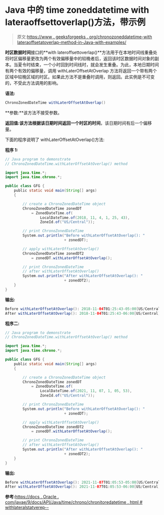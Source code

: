 # Java 中的 time zoneddatetime with lateraoffsettoverlap()方法，带示例

> 原文:[https://www . geeksforgeeks . org/chronozoneddatetime-with lateraoffsetatoverlap-method-in-Java-with-examples/](https://www.geeksforgeeks.org/chronozoneddatetime-withlateroffsetatoverlap-method-in-java-with-examples/)

**时区数据时间**接口的**with lateroffsettoverlap()**方法用于在本地时间线重叠处将时区偏移量更改为两个有效偏移量中的较晚者后，返回该时区数据时间对象的副本。当夏令时结束，一个小时回到时间线时，就会发生重叠。为此，本地日期时间有两个有效的偏移量，调用 withLaterOffsetAtOverlap 方法将返回一个带有两个区域中较晚区域的时区。如果此方法不是重叠时调用，则返回。此实例是不可变的，不受此方法调用的影响。

**语法:**

```java
ChronoZonedDateTime withLaterOffsetAtOverlap()

```

**参数:**该方法不接受参数。

**返回值:**该方法根据该日期时间返回一个**时区的时间**，该日期时间有后一个偏移量。

下面的程序说明了 withLaterOffsetAtOverlap()方法:

**程序 1:**

```java
// Java program to demonstrate
// ChronoZonedDateTime.withLaterOffsetAtOverlap() method

import java.time.*;
import java.time.chrono.*;

public class GFG {
    public static void main(String[] args)
    {

        // create a ChronoZonedDateTime object
        ChronoZonedDateTime zonedDT
            = ZonedDateTime.of(
                LocalDateTime.of(2018, 11, 4, 1, 25, 43),
                ZoneId.of("US/Central"));

        // print ChronoZonedDateTime
        System.out.println("Before withLaterOffsetAtOverlap(): "
                           + zonedDT);

        // apply withLaterOffsetAtOverlap()
        ChronoZonedDateTime zonedDT2
            = zonedDT.withLaterOffsetAtOverlap();

        // print ChronoZonedDateTime
        // after withLaterOffsetAtOverlap()
        System.out.println("After withLaterOffsetAtOverlap(): "
                           + zonedDT2);
    }
}
```

**输出:**

```java
Before withLaterOffsetAtOverlap(): 2018-11-04T01:25:43-05:00[US/Central]
After withLaterOffsetAtOverlap(): 2018-11-04T01:25:43-06:00[US/Central]

```

**程序二:**

```java
// Java program to demonstrate
// ChronoZonedDateTime.withLaterOffsetAtOverlap() method

import java.time.*;
import java.time.chrono.*;

public class GFG {
    public static void main(String[] args)
    {

        // create a ChronoZonedDateTime object
        ChronoZonedDateTime zonedDT
            = ZonedDateTime.of(
                LocalDateTime.of(2021, 11, 07, 1, 05, 53),
                ZoneId.of("US/Central"));

        // print ChronoZonedDateTime
        System.out.println("Before withLaterOffsetAtOverlap(): "
                           + zonedDT);

        // apply withLaterOffsetAtOverlap()
        ChronoZonedDateTime zonedDT2
            = zonedDT.withLaterOffsetAtOverlap();

        // print ChronoZonedDateTime
        // after withLaterOffsetAtOverlap()
        System.out.println("After withLaterOffsetAtOverlap(): "
                           + zonedDT2);
    }
}
```

**输出:**

```java
Before withLaterOffsetAtOverlap(): 2021-11-07T01:05:53-05:00[US/Central]
After withLaterOffsetAtOverlap(): 2021-11-07T01:05:53-06:00[US/Central]

```

**参考:**[https://docs . Oracle . com/javae/9/docs/API/Java/time/chrono/chronitoredatetime . html # withlateralstatverep--](https://docs.oracle.com/javase/9/docs/api/java/time/chrono/ChronoZonedDateTime.html#withLaterOffsetAtOverlap--)